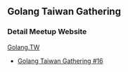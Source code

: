 ## Golang Taiwan Gathering


### Detail Meetup Website 

[Golang.TW](http://golang.kktix.cc/)


- [Golang Taiwan Gathering #16](meetup/gtg16) 


